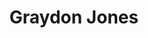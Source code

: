 ---
title: "Graydon Jones"
layout: character
player: "Kyth Coatlmon"
characters:
  - name: Graydon Jones
    class: Spirit tamer
    age: 20
    gender: Male
    appearance: |
      Fairly average-looking human, aside from the dark red hair and silver earrings.

      **Outfit**: Hiking boots, black jeans, dark grey hoodie with a red dragon motif,
      and for some reason a pair of fancy brass-looking goggles.

      Nobody's ever actually seen him wearing them, even at a swimming pool. It looks
      suspiciously like they contain at the least an integrated flashlight.
    body: |
      ## Origin
      You would expect someone that age living in a seaside town to be more inclined
      to actually going near the sea. Graydon somehow managed to largely avoid this,
      being much more fond of keeping both feet on dry land. Well, on solid objects
      above dry land. Er, in the general vicinity, horizontally speaking, of dry
      land, being fond of urban exploration sorts of antics.

      That is, sneaking into places, especially abandoned ones, mostly to look around
      and a little bit for the thrill of evading the authorised personnel. Economics
      and the property market being what they are, very few of the "abandoned" sort
      are on the seafront. Graydon was fine with that, not being a big fan of water.
      The alert reader can probably guess where this is going.

      Specifically, losing a bet and getting dared into investigating one that is. To
      wit, a building on one of the piers. It hadn't been used in a while and he'd
      hardly given it the time of day before, looking down and seeing water and cast
      iron between the gaps in the planking wasn't his idea of a good time. But a bet
      is a bet, and when nobody's looking–early in the morning in a slow week–he slips
      onto the pier.

      Getting in is tricky, the pier is still in use, and poses more of a hazard
      than just any old building seeing as if it's in genuine disrepair it'd be quite
      possible to fall out. He gets in through an upper floor window; those are often
      left open–not that he can usually use this, they're hard to close after you–and
      in this case the window and frame are old and clearly never closed properly.
      Also it's close enough to the ocean side as to induce actual vertigo and nearly
      collapsing onto the floor inside.

      It's pretty uninteresting inside save for some old posters from decades ago;
      the historical society might be interested to see these if they don't ask too
      many questions about how the pictures were obtained, so he snaps away, trusting
      the old roller blinds to dull the light of his phone. Down (ugh) stairs next,
      to the level where if it weren't for the equally old tiles he'd be constantly
      reminded that the only thing between him and painful impacts or the ocean, or
      both in quick succession, was some wood of varying age and neatness. Brrr.

      Even afterwards, Graydon had no idea what possessed him to unbolt the door on
      the ocean side and take the old stairs, some of them worryingly old looking and,
      lower down, slimy from spray.

      Maybe he'd seen the glint on one of the supports earlier on? Certainly the mass
      of what looked like barnacles and... mechanical seaweed? wasn't right, nor was
      its faint luminescence. "*I don't know, I'm not a marine biologist*", he
      thought, "I'll just grab a few pictures and go back.".
      
      Or, uh, stick his phone in his pocket, lean over, and poke at the little silver
      statue of a seal nestled in the middle of the clump, hanging as it was from one
      of the cross-ties, and then everything went strange.

      *Bright turquoise of sunlit sea*, a series of little mechanical sounds

      *Dull purple*, a string of dolphin chirps like that one display in the aquarium
      that's as close as he normally gets to the sea.

      *Black* and a presence settling around his mind.

      ```
      [0.000] ▱▱ ABROM IPL ▱▱
      [0.000] -INFO-  Host is viable: Box-only core with 1 loop
      [0.103] -INFO-  You are worthy, begin evolution
      [0.444] -ERROR- No host adapter detected
      [0.446] -ERROR- Cannot connect primary executive subsystem
      [0.512] -WARN-  No configured fallback directive, using last selected
      [0.516] -INFO-  Automatic behaviour: Lassie go home...
      ```

      The next thing Graydon knew, it was... several hours later and he was standing
      on the beach feeling like he'd run a literal marathon after watching a Doctor
      Who marathon? On a beach with no visible footprints in the sand around him, and
      somehow near the tram depot, right at the opposite end of the beach from the
      pier he'd been on. At least he could catch a tram a lot of the way home.

      When he went to fish the transit pass out of his pocket, huh, there was a lump
      in there, bigger than the pass. The little figurine from before, how odd, he
      could swear his fingers had only brushed it before... *that* happened.

      Of course, it wouldn't be until later he actually learned what that was or what
      it did, or even how it's supposed to be used...

    evolutions: 
      - level: Rookie
        species: Monodramon
        image: assets/images/digimon/Monodramon.jpg
        description: A purple wyvern digimon. Sadly, it cannot sustain powered flight, barely even a glide.
        abilities:
          - name: Beat Knuckle
            desc: Takes a swipe with its foreclaws

          - name: Crack Bite
            desc: Bite into the target's data, disrupting it (mild poison effect).
          
          - name: Shadow Wing
            desc: Collect force on its wings and direct it forwards as a short-ranged blast.
      
      - level: Champion
        species: Depthmon
        image: assets/images/digimon/Depthmon.jpg
        description: |
          A digimon that has integrated itself with armour specialised for aquatic life.
          Although capable of moving on land, it prefers to swim deep underwater. Even
          depthmon itself is unsure what is under its helmet.

          On land, Depthmon floats just above the ground, a lot like a hovercraft using
          forcefields instead of aerodynamics.
        abilities:
          - name: Bubble Bomb
            desc: Packs explosive force into a bubble that detonates on contact.

          - name: Sargasso Drag
            desc: Conjures ribbons of data that ensnare the target, forcing it to move slowly.
      
      - level: Ultimate
        species: Tylomon
        image: assets/images/digimon/Tylomon.jpg
        description: |
          One of the fastest aquatic digimon. The metal fairing attached to its head is of
          unparalleled hydrodynamic qualities, and bears a serial number from an unknown
          registry. Thanks to improved sensors, it can track its target even at a great range,
          and anticipate motion so as to strike with unerring precision.
        abilities:
          - name: Torpedo Attack
            desc: Fires a homing torpedo, or uses itself as the torpedo

          - name: Terror Plankton
            desc: Fires a jet of water laced with abrasive, poisonous, plankton
          
          - name: Surf
            desc: Summons a wave or current to ride on
      
      - level: Mega
        species: Metalseadramon
        image: assets/images/digimon/Metalseadramon.png
        description: |
          The laser-nosed, chrome-digizoid-armoured titan of the seas. The term "sea serpent"
          barely does this behemoth justice, every inch of it armoured or made of straight up
          living metal with the toughness of armour and the flexibiity of serpent hide.

          This is the apex of aquatic digimon, armed, armoured, and equipped with muscles and
          thruster units of such immense strength that neither crushing depths nor rarefied
          atmosphere poses an obstacle. Nor do many solid objects; that really is a rather
          large laser.
        abilities:
          - name: River of Power
            desc: You see that giant laser cannon? Yeah.

          - name: Poseidon Divide
            desc: Summons a huge wave to flatten/wash away enemies
          
          - name: Surf
            desc: Summons a huge wave for transportation purposes
---